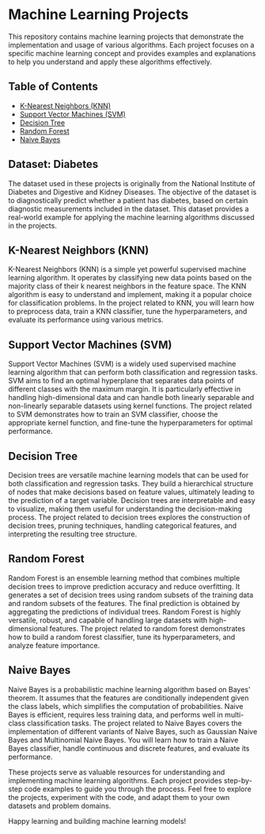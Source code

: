 # Machine Learning Projects

This repository contains machine learning projects that demonstrate the implementation and usage of various algorithms. Each project focuses on a specific machine learning concept and provides examples and explanations to help you understand and apply these algorithms effectively.

## Table of Contents
- [K-Nearest Neighbors (KNN)](#k-nearest-neighbors-knn)
- [Support Vector Machines (SVM)](#support-vector-machines-svm)
- [Decision Tree](#decision-tree)
- [Random Forest](#random-forest)
- [Naive Bayes](#naive-bayes)

## Dataset: Diabetes

The dataset used in these projects is originally from the National Institute of Diabetes and Digestive and Kidney Diseases. The objective of the dataset is to diagnostically predict whether a patient has diabetes, based on certain diagnostic measurements included in the dataset. This dataset provides a real-world example for applying the machine learning algorithms discussed in the projects.

## K-Nearest Neighbors (KNN)

K-Nearest Neighbors (KNN) is a simple yet powerful supervised machine learning algorithm. It operates by classifying new data points based on the majority class of their k nearest neighbors in the feature space. The KNN algorithm is easy to understand and implement, making it a popular choice for classification problems. In the project related to KNN, you will learn how to preprocess data, train a KNN classifier, tune the hyperparameters, and evaluate its performance using various metrics.

## Support Vector Machines (SVM)

Support Vector Machines (SVM) is a widely used supervised machine learning algorithm that can perform both classification and regression tasks. SVM aims to find an optimal hyperplane that separates data points of different classes with the maximum margin. It is particularly effective in handling high-dimensional data and can handle both linearly separable and non-linearly separable datasets using kernel functions. The project related to SVM demonstrates how to train an SVM classifier, choose the appropriate kernel function, and fine-tune the hyperparameters for optimal performance.

## Decision Tree

Decision trees are versatile machine learning models that can be used for both classification and regression tasks. They build a hierarchical structure of nodes that make decisions based on feature values, ultimately leading to the prediction of a target variable. Decision trees are interpretable and easy to visualize, making them useful for understanding the decision-making process. The project related to decision trees explores the construction of decision trees, pruning techniques, handling categorical features, and interpreting the resulting tree structure.

## Random Forest

Random Forest is an ensemble learning method that combines multiple decision trees to improve prediction accuracy and reduce overfitting. It generates a set of decision trees using random subsets of the training data and random subsets of the features. The final prediction is obtained by aggregating the predictions of individual trees. Random Forest is highly versatile, robust, and capable of handling large datasets with high-dimensional features. The project related to random forest demonstrates how to build a random forest classifier, tune its hyperparameters, and analyze feature importance.

## Naive Bayes

Naive Bayes is a probabilistic machine learning algorithm based on Bayes' theorem. It assumes that the features are conditionally independent given the class labels, which simplifies the computation of probabilities. Naive Bayes is efficient, requires less training data, and performs well in multi-class classification tasks. The project related to Naive Bayes covers the implementation of different variants of Naive Bayes, such as Gaussian Naive Bayes and Multinomial Naive Bayes. You will learn how to train a Naive Bayes classifier, handle continuous and discrete features, and evaluate its performance.

These projects serve as valuable resources for understanding and implementing machine learning algorithms. Each project provides step-by-step code examples to guide you through the process. Feel free to explore the projects, experiment with the code, and adapt them to your own datasets and problem domains.

Happy learning and building machine learning models!

